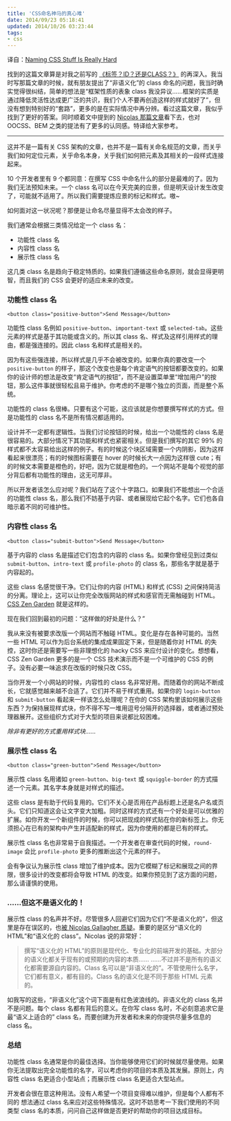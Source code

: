 ```yaml
---
title: 'CSS命名神马的真心难'
date: 2014/09/23 05:18:41
updated: 2014/10/26 03:23:44
tags:
- css
---
```


译自：[Naming CSS Stuff Is Really Hard](http://seesparkbox.com/foundry/naming_css_stuff_is_really_hard)

找到的这篇文章算是对我之前写的 [《标签？ID？还是CLASS？》](/blog/html-or-id-or-class/) 的再深入。我当时写那篇文章的时候，就有朋友提出了“非语义化”的 class 命名的问题，我当时确实觉得很纠结，简单的想法是“框架性质的表象 class 我没异议……框架的实质是通过降低灵活性达成更广泛的共识，我们个人不要再创造这样的样式就好了”，但没有想到特别好的“套路”，更多的是在实际情况中再分辨。看过这篇文章，我似乎找到了更好的答案。同时顺着文中提到的 [Nicolas 那篇文章](http://nicolasgallagher.com/about-html-semantics-front-end-architecture/)看下去，也对 OOCSS、BEM 之类的提法有了更多的认同感。特译给大家参考。<!--more-->

----

这并不是一篇有关 CSS 架构的文章，也并不是一篇有关命名规范的文章，而关乎我们如何定位元素，关乎命名本身，关乎我们如何把元素及其相关的一段样式连接起来。

10 个开发者里有 9 个都同意：在撰写 CSS 中命名什么的部分是最难的了。因为我们无法预知未来。一个 class 名可以在今天完美的应景，但是明天设计发生改变了，可能就不适用了。所以我们需要提炼应景的标记和样式。嗷~

如何面对这一状况呢？那便是让命名尽量显得不太会改的样子。

我们通常会根据三类情况给定一个 class 名：

* 功能性 class 名
* 内容性 class 名
* 展示性 class 名

这几类 class 名是趋向于稳定特质的。如果我们遵循这些命名原则，就会显得更明智，而且我们的 CSS 会更好的适应未来的改变。

### 功能性 class 名

    <button class="positive-button">Send Message</button>

功能性 class 名例如 `positive-button`、`important-text` 或 `selected-tab`。这些元素的样式是基于其功能或含义的。所以其 class 名、样式及这样引用样式的理由，都是强连接的。因此 class 名和样式是相关的。

因为有这些强连接，所以样式是几乎不会被改变的。如果你真的要改变一个 `positive-button` 的样子，那这个改变也是每个肯定语气的按钮都要改变的。如果你的设计师的想法是改变“肯定语气的按钮”，而不是设置菜单里“增加用户”的按钮，那么这件事就很轻松且易于维护。你考虑的不是哪个独立的页面，而是整个系统。

功能性的 class 名很棒。只要有这个可能，这应该就是你想要撰写样式的方式。但是功能性的 class 名不是所有情况都适用的。

设计并不一定都有逻辑性。当我们讨论按钮的时候，给出一个功能性的 class 名是很容易的。大部分情况下其功能和样式也紧密相关。但是我们撰写的其它 99% 的样式都不太容易给出这样的例子。有的时候这个块区域需要一个内阴影，因为这样看起来很漂亮；有的时候图标需要在 hover 的时候长大一点因为这样很 cute；有的时候文本需要是橙色的，好吧，因为它就是橙色的。一个网站不是每个视觉的部分背后都有功能性的理由，这无可厚非。

所以开发者该怎么应对呢？我们站在了这个十字路口。如果我们不能想出一个合适的功能性 class 名，那么我们不妨基于内容、或者展现给它起个名字。它们也各自暗示着不同的可维护性。

### 内容性 class 名

    <button class="submit-button">Send Message</button>

基于内容的 class 名是描述它们包含的内容的 class 名。如果你曾经见到过类似 `submit-button`、`intro-text` 或 `profile-photo` 的 class 名，那些名字就是基于内容起的。

这些 class 名感觉很干净。它们让你的内容 (HTML) 和样式 (CSS) 之间保持简洁的分离。理论上，这可以让你完全改版网站的样式和感官而无需触碰到 HTML。[CSS Zen Garden](http://www.csszengarden.com/) 就是这样的。

现在我们回到最初的问题：“这样做的好处是什么？”

我从来没有被要求改版一个网站而不触碰 HTML。变化是存在各种可能的。当然一些 HTML 可以作为后台系统的集成成果固定下来，但是随着你对 HTML 的失控，这时你还是需要写一些非理想化的 hacky CSS 来应付设计的变化。想想看，CSS Zen Garden 更多的是一个 CSS 技术演示而不是一个可维护的 CSS 的例子。没有必要一味追求在改版的时候只改 CSS。

当你开发一个小网站的时候，内容性的 class 名非常好用。而随着你的网站不断成长，它就感觉越来越不合适了。它们并不易于样式重用。如果你的 `login-button` 和 `submit-button` 看起来一样该怎么处理呢？在你的 CSS 架构里该如何展示这些东西？为保持展现样式块，你不得不写一堆用逗号分隔开的选择器，或者通过预处理器展开。这些组织方式对于大型的项目来说都比较困难。

*除非有更好的方式重用样式块……*

### 展示性 class 名

    <button class="green-button">Send Message</button>

展示性 class 名用诸如 `green-button`、`big-text` 或 `squiggle-border` 的方式描述一个元素。其名字本身就是对样式的描述。

这些 class 是有助于代码复用的。它们不关心是否用在产品标题上还是名户名或页头。它们只知道这会让文字变大加粗。同时这样的方式还有一个好处是可以优雅的扩展。如你开发一个新组件的时候，你可以把现成的样式贴在你的新标签上。你无须担心在已有的架构中产生并适配新的样式，因为你使用的都是已有的样式。

展示性 class 名也非常易于自我描述。一个开发者在审查代码的时候，`round-image` 会比 `profile-photo` 更多的推断出这个元素的样子。

会有争议认为展示性 class 增加了维护成本。因为它模糊了标记和展现之间的界限，很多设计的改变都将会导致 HTML 的改变。如果你预见到了这方面的问题，那么请谨慎的使用。

### ……但这不是语义化的！

展示性 class 的名声并不好。尽管很多人回避它们因为它们“不是语义化的”，但这里是存在误区的，也[被 Nicolas Gallagher 质疑](http://nicolasgallagher.com/about-html-semantics-front-end-architecture/)。重要的是区分“语义化的 HTML”和“语义化的 class”。Nicolas 说的非常好：

> 撰写“语义化的 HTML”的原则是现代化、专业化的前端开发的基础。大部分的语义化都关乎现有的或预期的内容的本质……
> ……不过并不是所有的语义化都需要源自内容的。Class 名可以是“非语义化的”。不管使用什么名字，它们都有意义，都有目的。Class 名的语义化是不同于那些 HTML 元素的。

如我写的这些，“非语义化”这个词下面是有红色波浪线的。非语义化的 class 名并不是问题。每个 class 名都有背后的意义。在你写 class 名时，不必刻意追求它是最“语义上适合的” class 名，而要创建为开发者和未来的你提供尽量多信息的 class 名。

### 总结

功能性 class 名通常是你的最佳选择。当你能够使用它们的时候就尽量使用。如果你无法提取出完全功能性的名字，可以考虑你的项目的本质及其发展。原则上，内容性 class 名更适合小型站点；而展示性 class 名更适合大型站点。

开发者会很在意这种用法。没有人希望一个项目变得难以维护，但是每个人都有不同的 想法通过 class 名来应对这些特殊情况。这时不妨思考一下我们使用的不同类型 class 名的本质，问问自己这样做是否更好的帮助你的项目达成目标。